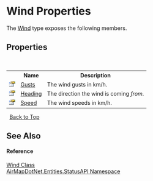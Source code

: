 # Wind Properties
 

The <a href="T_AirMapDotNet_Entities_StatusAPI_Wind">Wind</a> type exposes the following members.


## Properties
&nbsp;<table><tr><th></th><th>Name</th><th>Description</th></tr><tr><td>![Public property](media/pubproperty.gif "Public property")</td><td><a href="P_AirMapDotNet_Entities_StatusAPI_Wind_Gusts">Gusts</a></td><td>
The wind gusts in km/h.</td></tr><tr><td>![Public property](media/pubproperty.gif "Public property")</td><td><a href="P_AirMapDotNet_Entities_StatusAPI_Wind_Heading">Heading</a></td><td>
The direction the wind is coming <i>from</i>.</td></tr><tr><td>![Public property](media/pubproperty.gif "Public property")</td><td><a href="P_AirMapDotNet_Entities_StatusAPI_Wind_Speed">Speed</a></td><td>
The wind speeds in km/h.</td></tr></table>&nbsp;
<a href="#wind-properties">Back to Top</a>

## See Also


#### Reference
<a href="T_AirMapDotNet_Entities_StatusAPI_Wind">Wind Class</a><br /><a href="N_AirMapDotNet_Entities_StatusAPI">AirMapDotNet.Entities.StatusAPI Namespace</a><br />